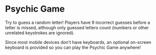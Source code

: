 # Psychic Game
Try to guess a random letter! Players have 9 incorrect guesses before a letter is missed, although only guessed letters count (numbers or other unrelated keystrokes are ignored).

Since most mobile devices don't have keyboards, an optional on-screen keyboard is provided so you can play the Psychic Game anywhere!
